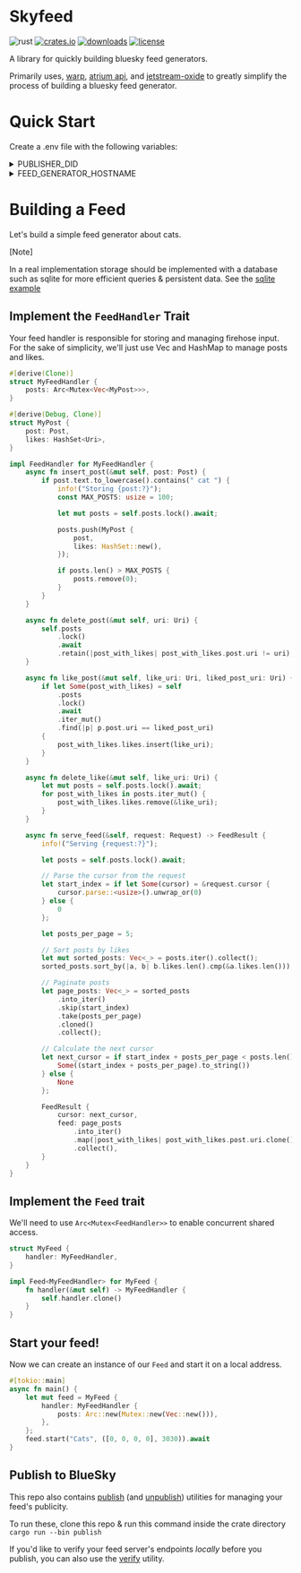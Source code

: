 # Skyfeed

![rust](https://github.com/cyypherus/skyfeed/actions/workflows/rust.yml/badge.svg)
[![crates.io](https://img.shields.io/crates/v/skyfeed.svg)](https://crates.io/crates/skyfeed)
[![downloads](https://img.shields.io/crates/d/skyfeed.svg)](https://crates.io/crates/skyfeed)
[![license](https://img.shields.io/crates/l/skyfeed.svg)](https://github.com/cyypherus/skyfeed/blob/main/LICENSE)

A library for quickly building bluesky feed generators.

Primarily uses, [warp](https://github.com/seanmonstar/warp), [atrium api](https://github.com/sugyan/atrium), and [jetstream-oxide](https://github.com/videah/jetstream-oxide) to greatly simplify the process of building a bluesky feed generator.

# Quick Start

Create a .env file with the following variables:

<details>
    <summary>PUBLISHER_DID</summary>

Your DID.

This can be a little hard to track down - you can use [this utility](./src/bin/my_did.rs) to check your DID

To run the my_did utility - clone this repo & run this command inside the crate directory
`cargo run --bin my_did --handle <your handle> --app-password <app password>`

```
PUBLISHER_DID="..."
```

</details>

<details>
    <summary>FEED_GENERATOR_HOSTNAME</summary>

The host name for your feed generator.
(In the URL `https://github.com/cyypherus/skyfeed` the host name is `github.com`)

You can develop your feed locally without setting this to a real value. However, when publishing, this value must be a domain that:

- Points to your service.
- Is secured with SSL (HTTPS).
- Is accessible on the public internet.

```
FEED_GENERATOR_HOSTNAME="..."

```

</details>

# Building a Feed

Let's build a simple feed generator about cats.

[Note]

In a real implementation storage should be implemented with a database such as sqlite for more efficient queries & persistent data.
See the [sqlite example](./examples/sqlite)

## Implement the `FeedHandler` Trait

Your feed handler is responsible for storing and managing firehose input. For the sake of simplicity, we'll just use Vec and HashMap to manage posts and likes.

```rust
#[derive(Clone)]
struct MyFeedHandler {
    posts: Arc<Mutex<Vec<MyPost>>>,
}

#[derive(Debug, Clone)]
struct MyPost {
    post: Post,
    likes: HashSet<Uri>,
}

impl FeedHandler for MyFeedHandler {
    async fn insert_post(&mut self, post: Post) {
        if post.text.to_lowercase().contains(" cat ") {
            info!("Storing {post:?}");
            const MAX_POSTS: usize = 100;

            let mut posts = self.posts.lock().await;

            posts.push(MyPost {
                post,
                likes: HashSet::new(),
            });

            if posts.len() > MAX_POSTS {
                posts.remove(0);
            }
        }
    }

    async fn delete_post(&mut self, uri: Uri) {
        self.posts
            .lock()
            .await
            .retain(|post_with_likes| post_with_likes.post.uri != uri);
    }

    async fn like_post(&mut self, like_uri: Uri, liked_post_uri: Uri) {
        if let Some(post_with_likes) = self
            .posts
            .lock()
            .await
            .iter_mut()
            .find(|p| p.post.uri == liked_post_uri)
        {
            post_with_likes.likes.insert(like_uri);
        }
    }

    async fn delete_like(&mut self, like_uri: Uri) {
        let mut posts = self.posts.lock().await;
        for post_with_likes in posts.iter_mut() {
            post_with_likes.likes.remove(&like_uri);
        }
    }

    async fn serve_feed(&self, request: Request) -> FeedResult {
        info!("Serving {request:?}");

        let posts = self.posts.lock().await;

        // Parse the cursor from the request
        let start_index = if let Some(cursor) = &request.cursor {
            cursor.parse::<usize>().unwrap_or(0)
        } else {
            0
        };

        let posts_per_page = 5;

        // Sort posts by likes
        let mut sorted_posts: Vec<_> = posts.iter().collect();
        sorted_posts.sort_by(|a, b| b.likes.len().cmp(&a.likes.len()));

        // Paginate posts
        let page_posts: Vec<_> = sorted_posts
            .into_iter()
            .skip(start_index)
            .take(posts_per_page)
            .cloned()
            .collect();

        // Calculate the next cursor
        let next_cursor = if start_index + posts_per_page < posts.len() {
            Some((start_index + posts_per_page).to_string())
        } else {
            None
        };

        FeedResult {
            cursor: next_cursor,
            feed: page_posts
                .into_iter()
                .map(|post_with_likes| post_with_likes.post.uri.clone())
                .collect(),
        }
    }
}

```

## Implement the `Feed` trait

We'll need to use `Arc<Mutex<FeedHandler>>` to enable concurrent shared access.

```rust
struct MyFeed {
    handler: MyFeedHandler,
}

impl Feed<MyFeedHandler> for MyFeed {
    fn handler(&mut self) -> MyFeedHandler {
        self.handler.clone()
    }
}
```

## Start your feed!

Now we can create an instance of our `Feed` and start it on a local address.

```rust
#[tokio::main]
async fn main() {
    let mut feed = MyFeed {
        handler: MyFeedHandler {
            posts: Arc::new(Mutex::new(Vec::new())),
        },
    };
    feed.start("Cats", ([0, 0, 0, 0], 3030)).await
}
```

## Publish to BlueSky

This repo also contains [publish](./src/bin/publish.rs) (and [unpublish](./src/bin/unpublish.rs)) utilities for managing your feed's publicity.

To run these, clone this repo & run this command inside the crate directory
`cargo run --bin publish`

If you'd like to verify your feed server's endpoints _locally_ before you publish, you can also use the [verify](./src/bin/verify.rs) utility.
